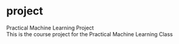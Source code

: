 # project
Practical Machine Learning Project  
This is the course project for the Practical Machine Learning Class
